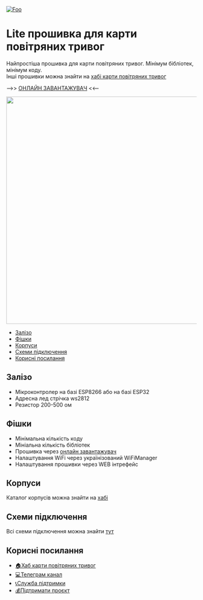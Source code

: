 [![Foo](https://img.shields.io/badge/SDL%20ALARM%20MAP-ПІДПИСАТИСЯ-brightgreen.svg?style=social&logo=telegram&color=blue)](https://t.me/alarm_map)

# Lite прошивка для карти повітряних тривог
Найпростіша прошивка для карти повітряних тривог. Мінімум бібліотек, мінімум коду.  
Інші прошивки можна знайти на [хабі карти повітряних тривог](https://alarm-map.sdl.pp.ua/make/)  

-->> [ОНЛАЙН ЗАВАНТАЖУВАЧ](https://alarm-map.sdl.pp.ua/firmware/lite/) <<--

<img src="https://alarm-map.sdl.pp.ua/make/images/bodies.png" width="600"/>

- [Залізо](#title2)
- [Фішки](#title3)
- [Корпуси](#title4)
- [Схеми підключення](#title5)
- [Корисні посилання](#title6)

## <a id="title2">Залізо</a>
- Мікроконтролер на базі ESP8266 або на базі ESP32
- Адресна лед стрічка ws2812
- Резистор 200-500 ом
 
## <a id="title3">Фішки</a>
- Мінімальна кількість коду
- Мініальна кількість бібліотек
- Прошивка через [онлайн завантажувач](https://alarm-map.sdl.pp.ua/firmware/lite/)
- Налаштування WiFi через українізований WiFiManager
- Налаштування прошивки через WEB інтрефейс  

## <a id="title4">Корпуси</a>
Каталог корпусів можна знайти на [хабі](https://alarm-map.sdl.pp.ua/make/body/)

## <a id="title5">Схеми підключення</a>
Всі схеми підключення можна знайти [тут](https://alarm-map.sdl.pp.ua/make/scheme.pdf?v=1)

## <a id="title6">Корисні посилання</a>
- [🏠Хаб карти повітряних тривог](https://alarm-map.sdl.pp.ua/make/)
- [💻Телеграм канал](https://t.me/alarm_map)
- [📞Служба підтримки](https://t.me/alarm_map_support)
- [💰Підтримати проєкт](https://send.monobank.ua/jar/7AkWqvZKp1)



